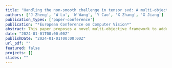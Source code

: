 ```yaml
---
title: "Handling the non-smooth challenge in tensor svd: A multi-objective tensor recovery framework"
authors: ['J Zheng', 'W Lu', 'W Wang', 'Y Cao', 'X Zhang', 'X Jiang']
publication_types: ['paper-conference']
publication: "*European Conference on Computer Vision*"
abstract: This paper proposes a novel multi-objective framework to address non-smooth tensor recovery using advanced optimization techniques.
date: "2024-01-01T00:00:00Z"
publishDate: "2024-01-01T00:00:00Z"
url_pdf: ""
featured: false
projects: []
slides: ""
---
```

